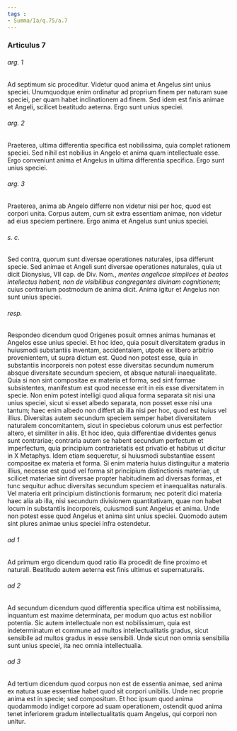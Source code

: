 ```yaml
---
tags : 
- Summa/Ia/q.75/a.7
---
```


### Articulus 7

###### arg. 1
Ad septimum sic proceditur. Videtur quod anima et Angelus sint unius speciei. Unumquodque enim ordinatur ad proprium finem per naturam suae speciei, per quam habet inclinationem ad finem. Sed idem est finis animae et Angeli, scilicet beatitudo aeterna. Ergo sunt unius speciei.

###### arg. 2
Praeterea, ultima differentia specifica est nobilissima, quia complet rationem speciei. Sed nihil est nobilius in Angelo et anima quam intellectuale esse. Ergo conveniunt anima et Angelus in ultima differentia specifica. Ergo sunt unius speciei.

###### arg. 3
Praeterea, anima ab Angelo differre non videtur nisi per hoc, quod est corpori unita. Corpus autem, cum sit extra essentiam animae, non videtur ad eius speciem pertinere. Ergo anima et Angelus sunt unius speciei.

###### s. c.
Sed contra, quorum sunt diversae operationes naturales, ipsa differunt specie. Sed animae et Angeli sunt diversae operationes naturales, quia ut dicit Dionysius, VII cap. de Div. Nom., *mentes angelicae simplices et beatos intellectus habent, non de visibilibus congregantes divinam cognitionem*; cuius contrarium postmodum de anima dicit. Anima igitur et Angelus non sunt unius speciei.

###### resp.
Respondeo dicendum quod Origenes posuit omnes animas humanas et Angelos esse unius speciei. Et hoc ideo, quia posuit diversitatem gradus in huiusmodi substantiis inventam, accidentalem, utpote ex libero arbitrio provenientem, ut supra dictum est. Quod non potest esse, quia in substantiis incorporeis non potest esse diversitas secundum numerum absque diversitate secundum speciem, et absque naturali inaequalitate. Quia si non sint compositae ex materia et forma, sed sint formae subsistentes, manifestum est quod necesse erit in eis esse diversitatem in specie. Non enim potest intelligi quod aliqua forma separata sit nisi una unius speciei, sicut si esset albedo separata, non posset esse nisi una tantum; haec enim albedo non differt ab illa nisi per hoc, quod est huius vel illius. Diversitas autem secundum speciem semper habet diversitatem naturalem concomitantem, sicut in speciebus colorum unus est perfectior altero, et similiter in aliis. Et hoc ideo, quia differentiae dividentes genus sunt contrariae; contraria autem se habent secundum perfectum et imperfectum, quia principium contrarietatis est privatio et habitus ut dicitur in X Metaphys. Idem etiam sequeretur, si huiusmodi substantiae essent compositae ex materia et forma. Si enim materia huius distinguitur a materia illius, necesse est quod vel forma sit principium distinctionis materiae, ut scilicet materiae sint diversae propter habitudinem ad diversas formas, et tunc sequitur adhuc diversitas secundum speciem et inaequalitas naturalis. Vel materia erit principium distinctionis formarum; nec poterit dici materia haec alia ab illa, nisi secundum divisionem quantitativam, quae non habet locum in substantiis incorporeis, cuiusmodi sunt Angelus et anima. Unde non potest esse quod Angelus et anima sint unius speciei. Quomodo autem sint plures animae unius speciei infra ostendetur.

###### ad 1
Ad primum ergo dicendum quod ratio illa procedit de fine proximo et naturali. Beatitudo autem aeterna est finis ultimus et supernaturalis.

###### ad 2
Ad secundum dicendum quod differentia specifica ultima est nobilissima, inquantum est maxime determinata, per modum quo actus est nobilior potentia. Sic autem intellectuale non est nobilissimum, quia est indeterminatum et commune ad multos intellectualitatis gradus, sicut sensibile ad multos gradus in esse sensibili. Unde sicut non omnia sensibilia sunt unius speciei, ita nec omnia intellectualia.

###### ad 3
Ad tertium dicendum quod corpus non est de essentia animae, sed anima ex natura suae essentiae habet quod sit corpori unibilis. Unde nec proprie anima est in specie; sed compositum. Et hoc ipsum quod anima quodammodo indiget corpore ad suam operationem, ostendit quod anima tenet inferiorem gradum intellectualitatis quam Angelus, qui corpori non unitur.

